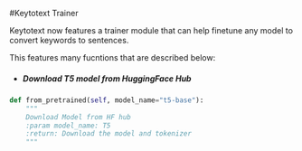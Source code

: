 #Keytotext Trainer

Keytotext now features a trainer module that can help finetune any model to convert keywords to sentences.

This features many fucntions that are described below:

- ##### Download T5 model from HuggingFace Hub 

```python
def from_pretrained(self, model_name="t5-base"):
    """
    Download Model from HF hub
    :param model_name: T5
    :return: Download the model and tokenizer
    """
```
